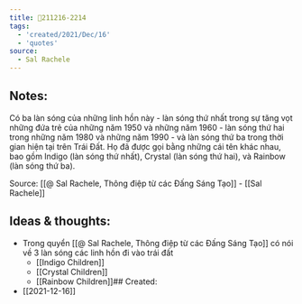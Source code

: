 ```yaml
---
title: 💬211216-2214
tags:
  - 'created/2021/Dec/16'
  - 'quotes'
source:
  - Sal Rachele
---
```


## Notes:
Có ba làn sóng của những linh hồn này - làn sóng thứ nhất trong sự tăng vọt những đứa trẻ của những năm 1950 và những năm 1960 - làn sóng thứ hai trong những năm 1980 và những năm 1990 - và làn sóng thứ ba trong thời gian hiện tại trên Trái Đất. Họ đã được gọi bằng những cái tên khác nhau, bao gồm Indigo (làn sóng thứ nhất), Crystal (làn sóng thứ hai), và Rainbow (làn sóng thứ ba). 

Source: [[@ Sal Rachele, Thông điệp từ các Đấng Sáng Tạo]] - [[Sal Rachele]]

## Ideas & thoughts:
- Trong quyển [[@ Sal Rachele, Thông điệp từ các Đấng Sáng Tạo]] có nói về 3 làn sóng các linh hồn đi vào trái đất
	- [[Indigo Children]]
	- [[Crystal Children]]
	- [[Rainbow Children]]## Created:
- [[2021-12-16]]
